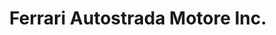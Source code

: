 ---
title: "Ferrari Autostrada Motore Inc."
url: /taguig/ferrari-autostrada-motore-inc/
shop: car
---